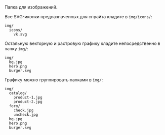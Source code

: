 Папка для изображений.

Все SVG-иконки предназначенных для спрайта кладите в `img/icons/`:
```
img/
  icons/
    vk.svg
```

Остальную векторную и растровую графику кладите непосредственно в папку `img/`:
```
img/
  bg.jpg
  hero.png
  burger.svg
```

Графику можно группировать папками в `img/`:
```
img/
  catalog/
    product-1.jpg
    product-2.jpg
  form/
    check.jpg
    uncheck.jpg
  bg.jpg
  hero.png
  burger.svg
```

